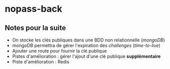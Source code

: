 # nopass-back

## Notes pour la suite
- On stocke les clés publiques dans une BDD non relationnelle (_mongoDB_)
- mongoDB permettra de gérer l'expiration des _challenges_ (_time-to-live_)
- Ajouter une route pour fournir la clé publique
- Pistes d'amélioration : gérer l'ajout d'une clé publique __supplémentaire__
- Piste d'amélioration : Redis